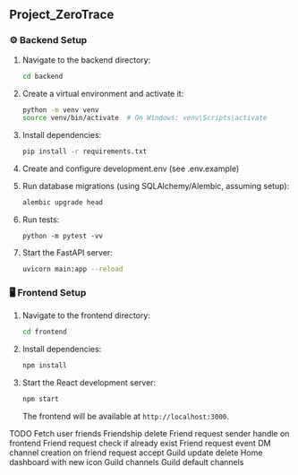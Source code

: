 ## Project_ZeroTrace

### ⚙️ Backend Setup

1. Navigate to the backend directory:

   ```bash
   cd backend
   ```

2. Create a virtual environment and activate it:

   ```bash
   python -m venv venv
   source venv/bin/activate  # On Windows: venv\Scripts\activate
   ```

3. Install dependencies:

   ```bash
   pip install -r requirements.txt
   ```

4. Create and configure development.env (see .env.example)

5. Run database migrations (using SQLAlchemy/Alembic, assuming setup):

   ```bash
   alembic upgrade head
   ```

6. Run tests:
   ```
   python -m pytest -vv
   ```
7. Start the FastAPI server:
   ```bash
   uvicorn main:app --reload
   ```

### 🖥 Frontend Setup

1. Navigate to the frontend directory:

   ```bash
   cd frontend
   ```

2. Install dependencies:

   ```bash
   npm install
   ```

3. Start the React development server:

   ```bash
   npm start
   ```

   The frontend will be available at `http://localhost:3000`.

TODO
Fetch user friends
Friendship delete
Friend request sender handle on frontend
Friend request check if already exist
Friend request event
DM channel creation on friend request accept
Guild update delete
Home dashboard with new icon
Guild channels
Guild default channels
